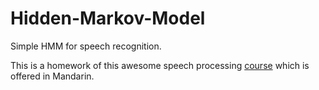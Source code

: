 # Hidden-Markov-Model
Simple HMM for speech recognition.  

This is a homework of this awesome speech processing [course](http://ocw.aca.ntu.edu.tw/ntu-ocw/ocw/cou/104S204) which is offered in Mandarin.  

